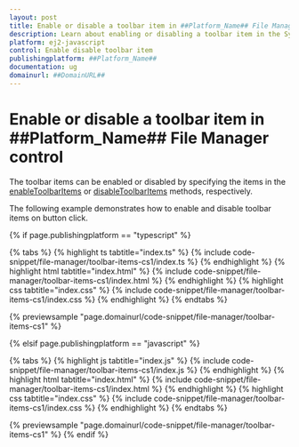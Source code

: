 ```yaml
---
layout: post
title: Enable or disable a toolbar item in ##Platform_Name## File Manager control | Syncfusion
description: Learn about enabling or disabling a toolbar item in the Syncfusion ##Platform_Name## File Manager control of Syncfusion Essential JS 2 and more.
platform: ej2-javascript
control: Enable disable toolbar item
publishingplatform: ##Platform_Name##
documentation: ug
domainurl: ##DomainURL##
---
```


# Enable or disable a toolbar item in ##Platform_Name## File Manager control

The toolbar items can be enabled or disabled by specifying the items in the [enableToolbarItems](../../api/file-manager/#enabletoolbaritems) or [disableToolbarItems](../../api/file-manager/#disabletoolbaritems) methods, respectively.

The following example demonstrates how to enable and disable toolbar items on button click.

{% if page.publishingplatform == "typescript" %}

 {% tabs %}
{% highlight ts tabtitle="index.ts" %}
{% include code-snippet/file-manager/toolbar-items-cs1/index.ts %}
{% endhighlight %}
{% highlight html tabtitle="index.html" %}
{% include code-snippet/file-manager/toolbar-items-cs1/index.html %}
{% endhighlight %}
{% highlight css tabtitle="index.css" %}
{% include code-snippet/file-manager/toolbar-items-cs1/index.css %}
{% endhighlight %}
{% endtabs %}

{% previewsample "page.domainurl/code-snippet/file-manager/toolbar-items-cs1" %}

{% elsif page.publishingplatform == "javascript" %}

{% tabs %}
{% highlight js tabtitle="index.js" %}
{% include code-snippet/file-manager/toolbar-items-cs1/index.js %}
{% endhighlight %}
{% highlight html tabtitle="index.html" %}
{% include code-snippet/file-manager/toolbar-items-cs1/index.html %}
{% endhighlight %}
{% highlight css tabtitle="index.css" %}
{% include code-snippet/file-manager/toolbar-items-cs1/index.css %}
{% endhighlight %}
{% endtabs %}

{% previewsample "page.domainurl/code-snippet/file-manager/toolbar-items-cs1" %}
{% endif %}